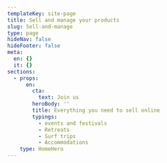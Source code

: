 ```yaml
---
templateKey: site-page
title: Sell and manage your products
slug: Sell-and-manage
type: page
hideNav: false
hideFooter: false
meta:
  en: {}
  it: {}
sections:
  - props:
      en:
        cta:
          text: Join us
        heroBody: ''
        title: Everything you need to sell online
        typings:
          - events and festivals
          - Retreats
          - Surf trips
          - Accommodations
    type: HomeHero
---
```


